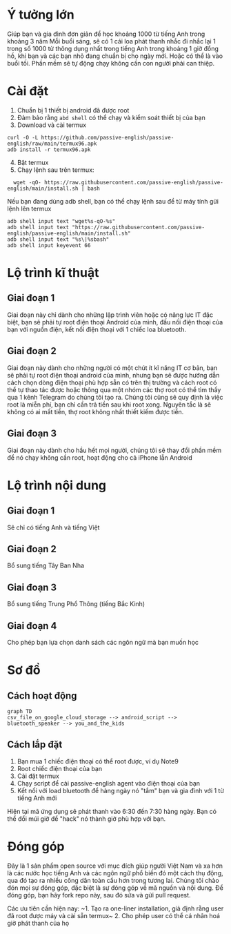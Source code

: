 # Ý tưởng lớn
Giúp bạn và gia đình đơn giản để học khoảng 1000 từ tiếng Anh trong khoảng 3 năm
Mỗi buổi sáng, sẽ có 1 cái loa phát thanh nhắc đi nhắc lại 1 trong số 1000 từ thông dụng nhất trong tiếng Anh trong khoảng 1 giờ đồng hồ, khi bạn và các bạn nhỏ đang chuẩn bị cho ngày mới. Hoặc có thể là vào buổi tối. Phần mềm sẽ tự động chạy không cần con người phải can thiệp.

# Cài đặt
1. Chuẩn bị 1 thiết bị android đã được root
2. Đảm bảo rằng `abd shell` có thể chạy và kiểm soát thiết bị của bạn
3. Download và cài termux
```
curl -O -L https://github.com/passive-english/passive-english/raw/main/termux96.apk
adb install -r termux96.apk
```
4. Bật termux
5. Chạy lệnh sau trên termux:
```
  wget -qO- https://raw.githubusercontent.com/passive-english/passive-english/main/install.sh | bash
```

Nếu bạn đang dùng adb shell, bạn có thể chạy lệnh sau để từ máy tính gửi lệnh lên termux
```
adb shell input text "wget%s-qO-%s"
adb shell input text "https://raw.githubusercontent.com/passive-english/passive-english/main/install.sh"
adb shell input text "%s\|%sbash"
adb shell input keyevent 66

```

# Lộ trình kĩ thuật
## Giai đoạn 1
Giai đoạn này chỉ dành cho những lập trình viên hoặc có năng lực IT đặc biệt, bạn sẽ phải tự root điện thoại Android của mình, đấu nối điện thoại của bạn với nguồn điện, kết nối điện thoại với 1 chiếc loa bluetooth.

## Giai đoạn 2
Giai đoạn này dành cho những người có một chút ít kĩ năng IT cơ bản, bạn sẽ phải tự root điện thoại android của mình, nhưng bạn sẽ được hướng dẫn cách chọn dòng điện thoại phù hợp sẵn có trên thị trường và cách root có thể tự thao tác được hoặc thông qua một nhóm các thợ root có thể tìm thấy qua 1 kênh Telegram do chúng tôi tạo ra. Chúng tôi cũng sẽ quy định là việc root là miễn phí, bạn chỉ cần trả tiền sau khi root xong. Nguyên tắc là sẽ không có ai mất tiền, thợ root không nhất thiết kiếm được tiền.

## Giai đoạn 3
Giai đoạn này dành cho hầu hết mọi người, chúng tôi sẽ thay đổi phần mềm để nó chạy không cần root, hoạt động cho cả iPhone lẫn Android

# Lộ trình nội dung
## Giai đoạn 1
Sẽ chỉ có tiếng Anh và tiếng Việt

## Giai đoạn 2
Bổ sung tiếng Tây Ban Nha

## Giai đoạn 3
Bổ sung tiếng Trung Phổ Thông (tiếng Bắc Kinh)

## Giai đoạn 4
Cho phép bạn lựa chọn danh sách các ngôn ngữ mà bạn muốn học

# Sơ đồ

## Cách hoạt động
```mermaid
graph TD
csv_file_on_google_cloud_storage --> android_script --> bluetooth_speaker --> you_and_the_kids
```

## Cách lắp đặt
1. Bạn mua 1 chiếc điện thoại có thể root được, ví dụ Note9
2. Root chiếc điện thoại của bạn
3. Cài đặt termux
4. Chạy script để cài passive-english agent vào điện thoại của bạn
5. Kết nối với load bluetooth để hàng ngày nó "tắm" bạn và gia đình với 1 từ tiếng Anh mới

Hiện tại mã ứng dụng sẽ phát thanh vào 6:30 đến 7:30 hàng ngày. Bạn có
thể đổi múi giờ để "hack" nó thành giờ phù hợp với bạn.

# Đóng góp
Đây là 1 sản phẩm open source với mục đích giúp người Việt Nam và xa hơn là các nước học tiếng Anh và các ngôn ngữ phổ biến đó một cách thụ động, qua đó tạo ra nhiều công dân toàn cầu hơn trong tương lai. Chúng tôi chào đón mọi sự đóng góp, đặc biệt là sự đóng góp về mã nguồn và nội dung. Để đóng góp, bạn hãy fork repo này, sau đó sửa và gửi pull request.

Các ưu tiên cần hiện nay:
~1. Tạo ra one-liner installation, giả định rằng user đã root được máy và cài sẵn termux~
2. Cho phép user có thể cá nhân hoá giờ phát thanh của họ

